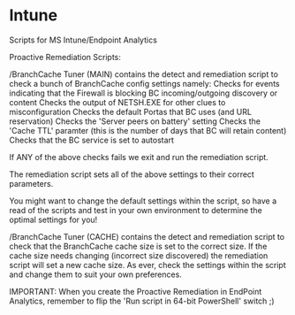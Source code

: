 # Intune
Scripts for MS Intune/Endpoint Analytics

Proactive Remediation Scripts:

/BranchCache Tuner (MAIN) contains the detect and remediation script to check a bunch of BranchCache config settings namely:
Checks for events indicating that the Firewall is blocking BC incoming/outgoing discovery or content
Checks the output of NETSH.EXE for other clues to misconfiguration
Checks the default Portas that BC uses (and URL reservation)
Checks the 'Server peers on battery' setting
Checks the 'Cache TTL' paramter (this is the number of days that BC will retain content)
Checks that the BC service is set to autostart

If ANY of the above checks fails we exit and run the remediation script.

The remediation script sets all of the above settings to their correct parameters.

You might want to change the default settings within the script, so have a read of the scripts and test in your own environment to determine the optimal settings for you!


/BranchCache Tuner (CACHE) contains the detect and remediation script to check that the BranchCache cache size is set to the correct size.
If the cache size needs changing (incorrect size discovered) the remediation script will set a new cache size.
As ever, check the settings within the script and change them to suit your own preferences.


IMPORTANT:
When you create the Proactive Remediation in EndPoint Analytics, remember to flip the 'Run script in 64-bit PowerShell' switch ;)

